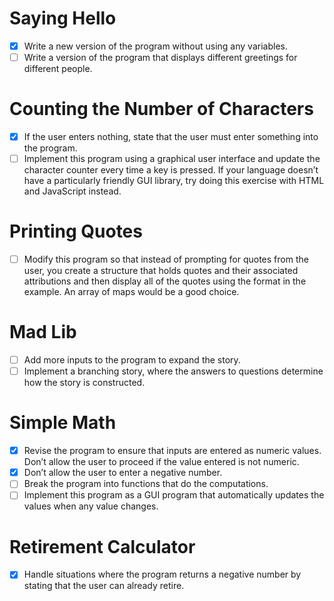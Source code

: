 # Saying Hello
- [x] Write a new version of the program without using any variables.
- [ ] Write a version of the program that displays different greetings for different people.

# Counting the Number of Characters
- [x] If the user enters nothing, state that the user must enter something into the program.
- [ ] Implement this program using a graphical user interface and update the character counter every time a key is pressed. If your language doesn’t have a particularly friendly GUI library, try doing this exercise with HTML and JavaScript instead.

# Printing Quotes
- [ ] Modify this program so that instead of prompting for quotes from the user, you create a structure that holds quotes and their associated attributions and then display all of the quotes using the format in the example. An array of maps would be a good choice.

# Mad Lib
- [ ] Add more inputs to the program to expand the story.
- [ ] Implement a branching story, where the answers to questions determine how the story is constructed.

# Simple Math
- [x] Revise the program to ensure that inputs are entered as numeric values. Don’t allow the user to proceed if the value entered is not numeric.
- [x] Don’t allow the user to enter a negative number.
- [ ] Break the program into functions that do the computations.
- [ ] Implement this program as a GUI program that automatically updates the values when any value changes.

# Retirement Calculator
- [x] Handle situations where the program returns a negative number by stating that the user can already retire.